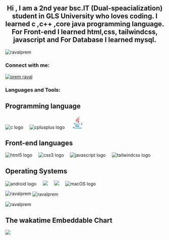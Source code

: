 <h2 align="center">Hi , I am a 2nd year bsc.IT (Dual-speacialization) student in GLS University who loves coding. I learned  c ,c++ ,core java programming language. For Front-end I learned html,css, tailwindcss, javascript and For Database I learned mysql.</h2>

<p align="left"> <img src="https://komarev.com/ghpvc/?username=ravalprem&label=Profile%20views&color=0e75b6&style=flat" alt="ravalprem" /> </p>

<!--<p align="left"> <a href="https://github.com/ryo-ma/github-profile-trophy"><img src="https://github-profile-trophy.vercel.app/?username=ravalprem" alt="ravalprem" /></a> </p> -->

<h3 align="left">Connect with me:</h3>
<p align="left">
<a href="https://linkedin.com/in/prem raval" target="blank"><img align="center" src="https://raw.githubusercontent.com/rahuldkjain/github-profile-readme-generator/master/src/images/icons/Social/linked-in-alt.svg" alt="prem raval" height="30" width="40" /></a>
</p>

<h3 align="left">Languages and Tools:</h3>
<h2>Programming language</h2>
<p align="left"> 
  <img src="https://img.shields.io/badge/C-A8B9CC?style=for-the-badge&logo=c&logoColor=white" alt="c logo"  />
  <img width="12" />
  <img src="https://img.shields.io/badge/C++-00599C?style=for-the-badge&logo=cplusplus&logoColor=white"  alt="cplusplus logo"  />
  <img width="12" />
  <img src="https://raw.githubusercontent.com/devicons/devicon/master/icons/java/java-original.svg" alt="java" width="42" height="42" />
  <img width="12" />
    
<h2>Front-end languages</h2>
<p algin="left"> 
    <img src="https://img.shields.io/badge/HTML5-E34F26?style=for-the-badge&logo=html5&logoColor=white"  alt="html5 logo"  />
    <img width="12" />
    <img src="https://img.shields.io/badge/CSS3-1572B6?style=for-the-badge&logo=css3&logoColor=white"  alt="css3 logo"  />
    <img width="12" />
    <img src="https://img.shields.io/badge/JavaScript-F7DF1E?style=for-the-badge&logo=javascript&logoColor=black" alt="javascript logo"  />
    <img width="12" />
    <img src="https://img.shields.io/badge/TailwindCSS-06B6D4?style=for-the-badge&logo=tailwindcss&logoColor=white" alt="tailwindcss logo" />

</p>

<h2>Operating Systems</h2>
<p align="left">
    <img src="https://img.shields.io/badge/Android-3DDC84?style=for-the-badge&logo=android&logoColor=white" alt="android logo"  />
  <img width="12" />
  <img src="https://img.shields.io/badge/Windows-0078D6?style=for-the-badge&logo=windows&logoColor=white"  />
  <img width="12" />
  <img src="https://img.shields.io/badge/Ubuntu-E95420?style=for-the-badge&logo=ubuntu&logoColor=white"  />
  <img width="12" />
  <img src="https://img.shields.io/badge/Apple%20macOS-black?style=for-the-badge" alt="macOS logo" height="70" />
</p>
   

<p><img align="left" src="https://github-readme-stats.vercel.app/api/top-langs?username=ravalprem&show_icons=true&locale=en&layout=compact" alt="ravalprem" /></p>

<p>&nbsp;<img align="center" src="https://github-readme-stats.vercel.app/api?username=ravalprem&show_icons=true&locale=en" alt="ravalprem" /></p>

<p><img align="center" src="https://github-readme-streak-stats.herokuapp.com/?user=ravalprem&" alt="ravalprem" /></p>

<h2>The wakatime Embeddable Chart</h2>
<p align="left">
  <img src="https://wakatime.com/share/@778d0c34-c220-4a3b-8752-81be6fc51bbf/cef5cf99-643c-4acc-9ac2-99ee88087f3e.svg" height="500px">
</p>
